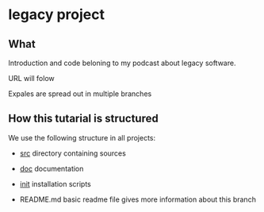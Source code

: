 # legacy project

## What

Introduction and code beloning to my podcast about legacy software.

URL will folow

Expales are spread out in multiple branches

## How this tutarial is structured

We use the following structure in all projects:


  + [src](src/reedme.md)       directory containing sources

  + [doc](doc/README.md)       documentation

  + [init](init/README.md)      installation scripts
   
  + README.md basic readme file gives more information about this branch

